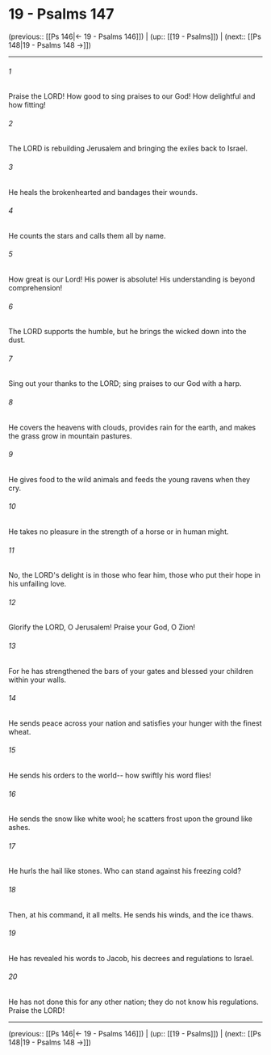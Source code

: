 # 19 - Psalms 147

(previous:: [[Ps 146|← 19 - Psalms 146]]) | (up:: [[19 - Psalms]]) | (next:: [[Ps 148|19 - Psalms 148 →]])

***


###### 1 
Praise the LORD! How good to sing praises to our God! How delightful and how fitting! 

###### 2 
The LORD is rebuilding Jerusalem and bringing the exiles back to Israel. 

###### 3 
He heals the brokenhearted and bandages their wounds. 

###### 4 
He counts the stars and calls them all by name. 

###### 5 
How great is our Lord! His power is absolute! His understanding is beyond comprehension! 

###### 6 
The LORD supports the humble, but he brings the wicked down into the dust. 

###### 7 
Sing out your thanks to the LORD; sing praises to our God with a harp. 

###### 8 
He covers the heavens with clouds, provides rain for the earth, and makes the grass grow in mountain pastures. 

###### 9 
He gives food to the wild animals and feeds the young ravens when they cry. 

###### 10 
He takes no pleasure in the strength of a horse or in human might. 

###### 11 
No, the LORD's delight is in those who fear him, those who put their hope in his unfailing love. 

###### 12 
Glorify the LORD, O Jerusalem! Praise your God, O Zion! 

###### 13 
For he has strengthened the bars of your gates and blessed your children within your walls. 

###### 14 
He sends peace across your nation and satisfies your hunger with the finest wheat. 

###### 15 
He sends his orders to the world-- how swiftly his word flies! 

###### 16 
He sends the snow like white wool; he scatters frost upon the ground like ashes. 

###### 17 
He hurls the hail like stones. Who can stand against his freezing cold? 

###### 18 
Then, at his command, it all melts. He sends his winds, and the ice thaws. 

###### 19 
He has revealed his words to Jacob, his decrees and regulations to Israel. 

###### 20 
He has not done this for any other nation; they do not know his regulations. Praise the LORD!

***

(previous:: [[Ps 146|← 19 - Psalms 146]]) | (up:: [[19 - Psalms]]) | (next:: [[Ps 148|19 - Psalms 148 →]])

